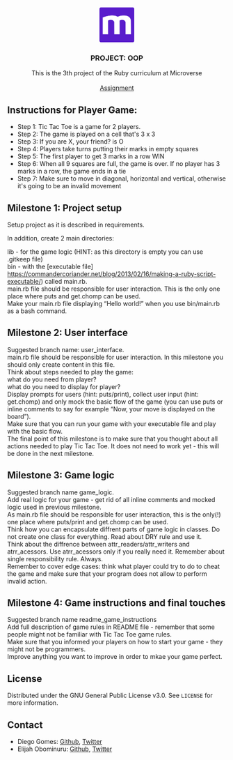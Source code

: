 <br />
<p align="center">
  <a href="https://www.microverse.org">
    <img src="img/microverse.png" alt="Logo" width="80" height="80">
  </a>

  <h3 align="center">PROJECT: OOP</h3>

  <p align="center">
    This is the 3th project of the Ruby curriculum at Microverse
    <br />
    <br />
    <a href="https://www.theodinproject.com/courses/ruby-programming/lessons/advanced-building-blocks">Assignment</a>
  </p>
</p>


## Instructions for Player Game:
<ul>

  <li>Step 1: Tic Tac Toe is a game for 2 players.</li>
  <li>Step 2: The game is played on a cell that's 3 x 3</li>
  <li>Step 3: If you are X, your friend? is O</li>
  <li>Step 4: Players take turns putting their marks in empty squares</li>
  <li>Step 5: The first player to get 3 marks in a row WIN</li>
  <li>Step 6: When all 9 squares are full, the game is over. If no player has 3 marks in a row, the game ends in a tie</li>
  <li>Step 7: Make sure to move in diagonal, horizontal and vertical, otherwise it's going to be an invalid movement</li>
</ul> 

<!-- ABOUT THE PROJECT -->
## Milestone 1: Project setup

Setup project as it is described in requirements.

In addition, create 2 main directories:

lib - for the game logic (HINT: as this directory is empty you can use .gitkeep file)<br/>
bin - with the [executable file] https://commandercoriander.net/blog/2013/02/16/making-a-ruby-script-executable/) called main.rb.<br/>
main.rb file should be responsible for user interaction. This is the only one place where puts and get.chomp can be used.<br/>
Make your main.rb file displaying “Hello world!” when you use bin/main.rb as a bash command.<br/>

## Milestone 2: User interface

Suggested branch name: user_interface.<br/>
main.rb file should be responsible for user interaction. In this milestone you should only create content in this file.<br/>
Think about steps needed to play the game:<br/>
what do you need from player?<br/>
what do you need to display for player?<br/>
Display prompts for users (hint: puts/print), collect user input (hint: get.chomp) and only mock the basic flow of the game (you can use puts or inline comments to say for example “Now, your move is displayed on the board”).<br/>
Make sure that you can run your game with your executable file and play with the basic flow.<br/>
The final point of this milestone is to make sure that you thought about all actions needed to play Tic Tac Toe. It does not need to work yet - this will be done in the next milestone.<br/>

## Milestone 3: Game logic

Suggested branch name game_logic.<br/>
Add real logic for your game - get rid of all inline comments and mocked logic used in previous milestone.<br/>
As main.rb file should be responsible for user interaction, this is the only(!) one place where puts/print and get.chomp can be used.<br/>
Think how you can encapsulate diffrent parts of game logic in classes. Do not create one class for everything.
Read about DRY rule and use it.<br/>
Think about the diffrence between attr_readers/attr_writers and atrr_acessors. Use atrr_acessors only if you really need it.
Remember about single responsibility rule. Always.<br/>
Remember to cover edge cases: think what player could try to do to cheat the game and make sure that your program does not allow to perform invalid action.<br/>

## Milestone 4: Game instructions and final touches

Suggested branch name readme_game_instructions<br/>
Add full description of game rules in README file - remember that some people might not be familiar with Tic Tac Toe game rules.<br/>
Make sure that you informed your players on how to start your game - they might not be programmers.<br/>
Improve anything you want to improve in order to mkae your game perfect.<br/>


<!-- LICENSE -->
## License

Distributed under the GNU General Public License v3.0. See `LICENSE` for more information.

<!-- CONTACT -->
## Contact

* Diego Gomes: [Github](https://github.com/digomes87), [Twitter](https://twitter.com/devdiegogo)
* Elijah Obominuru: [Github](https://github.com/Elijahscriptdev), [Twitter](https://twitter.com/ElijahObominuru)



[product-screenshot]: img/mockup.png
